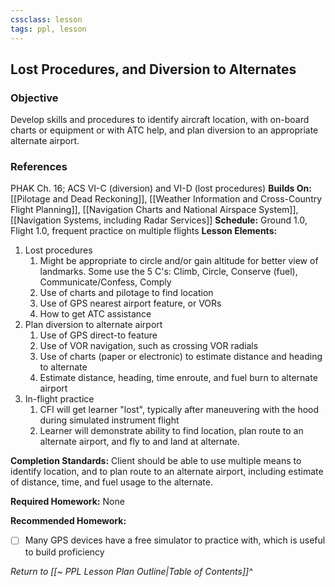 ```yaml
---
cssclass: lesson
tags: ppl, lesson
---
```

## Lost Procedures, and Diversion to Alternates

### Objective
Develop skills and procedures to identify aircraft location, with on-board charts or equipment or with ATC help, and plan diversion to an appropriate alternate airport.

### References
PHAK Ch. 16; ACS VI-C (diversion) and VI-D (lost procedures)
**Builds On:** [[Pilotage and Dead Reckoning]], [[Weather Information and Cross-Country Flight Planning]], [[Navigation Charts and National Airspace System]], [[Navigation Systems, including Radar Services]]
**Schedule:** Ground 1.0, Flight 1.0, frequent practice on multiple flights
**Lesson Elements:**
1. Lost procedures
	1. Might be appropriate to circle and/or gain altitude for better view of landmarks. Some use the 5 C's: Climb, Circle, Conserve (fuel), Communicate/Confess, Comply
	2. Use of charts and pilotage to find location
	3. Use of GPS nearest airport feature, or VORs
	4. How to get ATC assistance
2. Plan diversion to alternate airport
	1. Use of GPS direct-to feature
	2. Use of VOR navigation, such as crossing VOR radials
	3. Use of charts (paper or electronic) to estimate distance and heading to alternate
	4. Estimate distance, heading, time enroute, and fuel burn to alternate airport
3. In-flight practice
	1. CFI will get learner "lost", typically after maneuvering with the hood during simulated instrument flight
	2. Learner will demonstrate ability to find location, plan route to an alternate airport, and fly to and land at alternate.

**Completion Standards:** Client should be able to use multiple means to identify location, and to plan route to an alternate airport, including estimate of distance, time, and fuel usage to the alternate.

**Required Homework:** None

**Recommended Homework:** 
- [ ] Many GPS devices have a free simulator to practice with, which is useful to build proficiency

*Return to [[~ PPL Lesson Plan Outline|Table of Contents]]^*